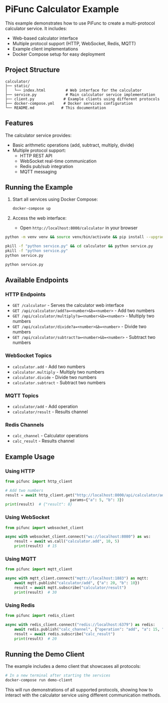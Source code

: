 # PiFunc Calculator Example

This example demonstrates how to use PiFunc to create a multi-protocol calculator service. It includes:
- Web-based calculator interface
- Multiple protocol support (HTTP, WebSocket, Redis, MQTT)
- Example client implementations
- Docker Compose setup for easy deployment

## Project Structure

```
calculator/
├── static/
│   └── index.html         # Web interface for the calculator
├── service.py             # Main calculator service implementation
├── client.py             # Example clients using different protocols
├── docker-compose.yml    # Docker services configuration
└── README.md            # This documentation
```

## Features

The calculator service provides:
- Basic arithmetic operations (add, subtract, multiply, divide)
- Multiple protocol support:
  - HTTP REST API
  - WebSocket real-time communication
  - Redis pub/sub integration
  - MQTT messaging

## Running the Example

1. Start all services using Docker Compose:
   ```bash
   docker-compose up
   ```

2. Access the web interface:
   - Open `http://localhost:8000/calculator` in your browser



```bash
python -m venv venv && source venv/bin/activate && pip install --upgrade pip && pip install -r requirements.txt
```


```bash
pkill -f "python service.py" && cd calculator && python service.py
pkill -f "python service.py"
python service.py
```

```bash
python service.py
```

## Available Endpoints

### HTTP Endpoints

- `GET /calculator` - Serves the calculator web interface
- `GET /api/calculator/add?a=<number>&b=<number>` - Add two numbers
- `GET /api/calculator/multiply?a=<number>&b=<number>` - Multiply two numbers
- `GET /api/calculator/divide?a=<number>&b=<number>` - Divide two numbers
- `GET /api/calculator/subtract?a=<number>&b=<number>` - Subtract two numbers

### WebSocket Topics

- `calculator.add` - Add two numbers
- `calculator.multiply` - Multiply two numbers
- `calculator.divide` - Divide two numbers
- `calculator.subtract` - Subtract two numbers

### MQTT Topics

- `calculator/add` - Add operation
- `calculator/result` - Results channel

### Redis Channels

- `calc_channel` - Calculator operations
- `calc_result` - Results channel

## Example Usage

### Using HTTP

```python
from pifunc import http_client

# Add two numbers
result = await http_client.get("http://localhost:8000/api/calculator/add", 
                             params={"a": 5, "b": 3})
print(result)  # {"result": 8}
```

### Using WebSocket

```python
from pifunc import websocket_client

async with websocket_client.connect("ws://localhost:8080") as ws:
    result = await ws.call("calculator.add", 10, 5)
    print(result)  # 15
```

### Using MQTT

```python
from pifunc import mqtt_client

async with mqtt_client.connect("mqtt://localhost:1883") as mqtt:
    await mqtt.publish("calculator/add", {"a": 20, "b": 10})
    result = await mqtt.subscribe("calculator/result")
    print(result)  # 30
```

### Using Redis

```python
from pifunc import redis_client

async with redis_client.connect("redis://localhost:6379") as redis:
    await redis.publish("calc_channel", {"operation": "add", "a": 15, "b": 5})
    result = await redis.subscribe("calc_result")
    print(result)  # 20
```

## Running the Demo Client

The example includes a demo client that showcases all protocols:

```bash
# In a new terminal after starting the services
docker-compose run demo-client
```

This will run demonstrations of all supported protocols, showing how to interact with the calculator service using different communication methods.
